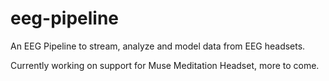 # eeg-pipeline
An EEG Pipeline to stream, analyze and model data from EEG headsets. 

Currently working on support for Muse Meditation Headset, more to come. 

